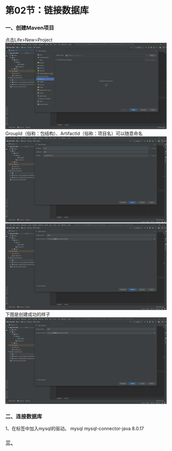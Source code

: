 # 第02节：链接数据库


### 一、创建Maven项目  
点击Life>New>Project  
![hjbl](../images/1002图片1.png)   
GroupId（俗称：包结构）、ArtifactId（俗称：项目名）可以随意命名
![hjbl](../images/1002图片2.png)  
![hjbl](../images/1002图片3.png)  
下图是创建成功的样子
![hjbl](../images/1002图片3.png)  
### 二、连接数据库
1、在<dependencies></dependencies>标签中加入mysql的驱动。
        <!-- https://mvnrepository.com/artifact/mysql/mysql-connector-java -->
        <dependency>
            <groupId>mysql</groupId>
            <artifactId>mysql-connector-java</artifactId>
            <version>8.0.17</version>
        </dependency>

</project>

### 三、


